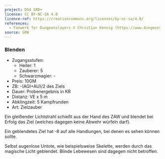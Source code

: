 ```yaml
---
project: DS4 SRD+
license: CC BY-NC-SA 4.0
licence-ref: https://creativecommons.org/licenses/by-nc-sa/4.0/
references: 
  - Fanwerk for Dungeonslayers © Christian Kennig (https://www.dungeonslayers.net/)
source: GRW
---
```


### Blenden

- Zugangsstufen:
  - Heiler: 1
  - Zauberer: 5
  - Schwarzmagier: -
- Preis: 10GM
- ZB: -(AGI+AU)/2 des Ziels
- Dauer: Probenergebnis in KR
- Distanz: VE x 5 m
- Abklingzeit: 5 Kampfrunden
- Art: Zielzauber

Ein gleißender Lichtstrahl schießt aus der Hand des ZAW und blendet bei Erfolg das Ziel (welches dagegen keine Abwehr würfeln darf).

Ein geblendetes Ziel hat -8 auf alle Handlungen, bei denen es sehen können sollte.

Selbst augenlose Untote, wie beispielsweise Skelette, werden durch das magische Licht geblendet. Blinde Lebewesen sind dagegen nicht betroffen.

